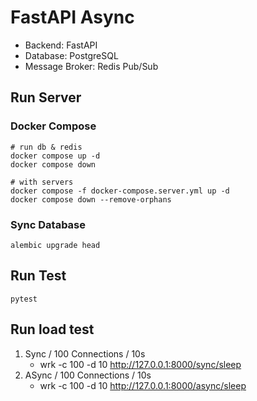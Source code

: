 # FastAPI Async
- Backend: FastAPI
- Database: PostgreSQL
- Message Broker: Redis Pub/Sub

## Run Server
### Docker Compose
```shell
# run db & redis
docker compose up -d
docker compose down

# with servers
docker compose -f docker-compose.server.yml up -d
docker compose down --remove-orphans
```
### Sync Database
```shell
alembic upgrade head
```
## Run Test
```shell
pytest
```

## Run load test
1. Sync / 100 Connections / 10s
   - wrk -c 100 -d 10 http://127.0.0.1:8000/sync/sleep
2. ASync / 100 Connections / 10s
   - wrk -c 100 -d 10 http://127.0.0.1:8000/async/sleep
